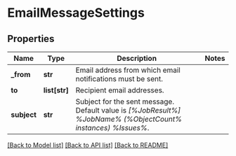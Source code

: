 # EmailMessageSettings

## Properties
Name | Type | Description | Notes
------------ | ------------- | ------------- | -------------
**_from** | **str** | Email address from which email notifications must be sent. | 
**to** | **list[str]** | Recipient email addresses. | 
**subject** | **str** | Subject for the sent message. Default value is *[%JobResult%] %JobName% (%ObjectCount% instances) %Issues%*. | 

[[Back to Model list]](../README.md#documentation-for-models) [[Back to API list]](../README.md#documentation-for-api-endpoints) [[Back to README]](../README.md)


